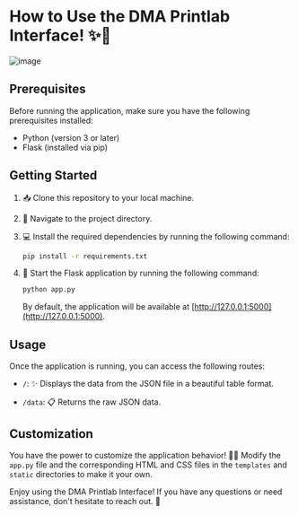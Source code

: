 # How to Use the DMA Printlab Interface! ✨🚀
![image](https://github.com/jardondaful/dma_status_interface_flask/assets/68207907/01fa9d46-6090-4d4d-a8b0-d2698874d2b3)

## Prerequisites

Before running the application, make sure you have the following prerequisites installed:

- Python (version 3 or later)
- Flask (installed via pip)

## Getting Started

1. 📥 Clone this repository to your local machine.

2. 📂 Navigate to the project directory.

3. 💻 Install the required dependencies by running the following command:

   ```bash
   pip install -r requirements.txt
   ```

4. 🚀 Start the Flask application by running the following command:

   ```python
   python app.py
   ```

   By default, the application will be available at [http://127.0.0.1:5000](http://127.0.0.1:5000).

## Usage

Once the application is running, you can access the following routes:

- `/`: ✨ Displays the data from the JSON file in a beautiful table format.

- `/data`: 📋 Returns the raw JSON data.

## Customization

You have the power to customize the application behavior! 🎨✨ Modify the `app.py` file and the corresponding HTML and CSS files in the `templates` and `static` directories to make it your own.

Enjoy using the DMA Printlab Interface! If you have any questions or need assistance, don't hesitate to reach out. 🌟
